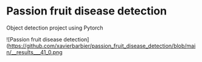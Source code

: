 # Passion fruit disease detection
Object detection project using Pytorch


![Passion fruit disease detection] (https://github.com/xavierbarbier/passion_fruit_disease_detection/blob/main/__results___41_0.png
